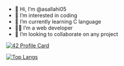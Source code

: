 - 👋 Hi, I’m @asallahi05
- 👀 I’m interested in coding
- 🌱 I’m currently learning C language
-  :man_technologist: I’m a web developer  
- 💞️ I’m looking to collaborate on any project





[![42 Profile Card](https://1337-readme.vercel.app/api/profile?cursus=42cursus&dark=true&login=asallahi)](https://github.com/mohouyizme/1337-readme)



[![Top Langs](https://github-readme-stats.vercel.app/api/top-langs/?username=asallahi05)](https://github.com/anuraghazra/github-readme-stats)


<!---
asallahi05/asallahi05 is a ✨ special ✨ repository because its `README.md` (this file) appears on your GitHub profile.
You can click the Preview link to take a look at your changes.
--->
